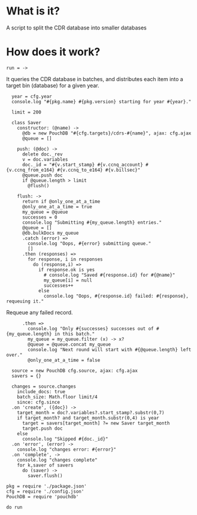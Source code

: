 What is it?
===========

A script to split the CDR database into smaller databases

How does it work?
=================

    run = ->

It queries the CDR database in batches, and distributes each item into a target bin (database) for a given year.

      year = cfg.year
      console.log "#{pkg.name} #{pkg.version} starting for year #{year}."

      limit = 200

      class Saver
        constructor: (@name) ->
          @db = new PouchDB "#{cfg.targets}/cdrs-#{name}", ajax: cfg.ajax
          @queue = []

        push: (@doc) ->
          delete doc._rev
          v = doc.variables
          doc._id = "#{v.start_stamp} #{v.ccnq_account} #{v.ccnq_from_e164} #{v.ccnq_to_e164} #{v.billsec}"
          @queue.push doc
          if @queue.length > limit
            @flush()

        flush: ->
          return if @only_one_at_a_time
          @only_one_at_a_time = true
          my_queue = @queue
          successes = 0
          console.log "Submitting #{my_queue.length} entries."
          @queue = []
          @db.bulkDocs my_queue
          .catch (error) =>
            console.log "Oops, #{error} submitting queue."
            []
          .then (responses) =>
            for response, i in responses
              do (response,i) =>
                if response.ok is yes
                  # console.log "Saved #{response.id} for #{@name}"
                  my_queue[i] = null
                  successes++
                else
                  console.log "Oops, #{response.id} failed: #{response}, requeuing it."

Requeue any failed record.

          .then =>
            console.log "Only #{successes} successes out of #{my_queue.length} in this batch."
            my_queue = my_queue.filter (x) -> x?
            @queue = @queue.concat my_queue
            console.log "Next round will start with #{@queue.length} left over."
            @only_one_at_a_time = false

      source = new PouchDB cfg.source, ajax: cfg.ajax
      savers = {}

      changes = source.changes
        include_docs: true
        batch_size: Math.floor limit/4
        since: cfg.since
      .on 'create', ({doc}) ->
        target_month = doc?.variables?.start_stamp?.substr(0,7)
        if target_month? and target_month.substr(0,4) is year
          target = savers[target_month] ?= new Saver target_month
          target.push doc
        else
          console.log "Skipped #{doc._id}"
      .on 'error', (error) ->
        console.log "changes error: #{error}"
      .on 'complete', ->
        console.log "changes complete"
        for k,saver of savers
          do (saver) ->
            saver.flush()

    pkg = require './package.json'
    cfg = require './config.json'
    PouchDB = require 'pouchdb'

    do run
